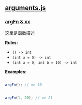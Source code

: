 ## [arguments.js](arguments.js)

### [argFn & xx](arguments.js#L3-20)

这里是函数描述

__Rules:__ 

  - `() -> int`
  - `(int a = 0) -> int`
  - `(int a = 0, int b = 10) -> int`

__Examples:__ 

```js

argFn(); // => 10

```

```js

argFn(1, 20); // => 21

```


